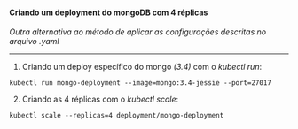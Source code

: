 #### Criando um deployment do mongoDB com 4 réplicas
*Outra alternativa ao método de aplicar as configurações descritas no arquivo .yaml*

---

1. Criando um deploy específico do mongo *(3.4)* com o *kubectl run*:
```shell
kubectl run mongo-deployment --image=mongo:3.4-jessie --port=27017
```

2. Criando as 4 réplicas com o *kubectl scale*:
```shell
kubectl scale --replicas=4 deployment/mongo-deployment
```
